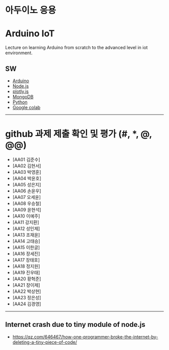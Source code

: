 # 아두이노 응용  
# Arduino IoT
Lecture on learning Arduino from scratch to the advanced level in iot environment.

## SW
- [Arduino](https://www.arduino.cc/)
- [Node.js](https://nodejs.org/ko/)
- [plotly.js](https://plot.ly/)
- [MongoDB](https://www.mongodb.com/download-center#community)
- [Python](https://www.anaconda.com)
- [Google colab](https://colab.research.google.com/)
---

# github 과제 제출 확인 및 평가 (#, *, @, @@)
- [AA01	김준수]
- [AA02	김현서]
- [AA03	박영훈]
- [AA04	박윤호]
- [AA05	성은지]
- [AA06	손윤우]
- [AA07	오세윤]
- [AA08	우승철]
- [AA09	윤현석]
- [AA10	이예주]
- [AA11	강지환]
- [AA12	성인제]
- [AA13	조재윤]
- [AA14	고태승]
- [AA15	이한글]
- [AA16	장세진]
- [AA17	장태호]
- [AA18	정지원]
- [AA19	진우태]
- [AA20	황혁준]
- [AA21	장이제]
- [AA22	박상현]
- [AA23	정은성]
- [AA24	김경영]

---
## Internet crash due to tiny module of node.js
* https://qz.com/646467/how-one-programmer-broke-the-internet-by-deleting-a-tiny-piece-of-code/

